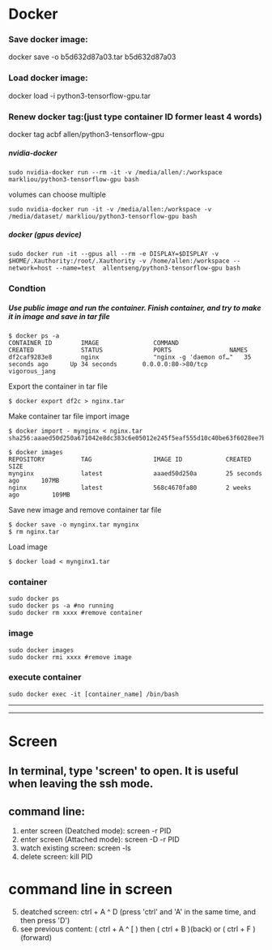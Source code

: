 # Docker

### Save docker image:  
docker save -o b5d632d87a03.tar b5d632d87a03  
### Load docker image:  
docker load -i python3-tensorflow-gpu.tar  
### Renew docker tag:(just type container ID former least 4 words)  
docker tag acbf allen/python3-tensorflow-gpu


##### nvidia-docker
```
sudo nvidia-docker run --rm -it -v /media/allen/:/workspace markliou/python3-tensorflow-gpu bash  
```
volumes can choose multiple
```
sudo nvidia-docker run -it -v /media/allen:/workspace -v /media/dataset/ markliou/python3-tensorflow-gpu bash  
```
##### docker (gpus device)
```
sudo docker run -it --gpus all --rm -e DISPLAY=$DISPLAY -v $HOME/.Xauthority:/root/.Xauthority -v /home/allen:/workspace --network=host --name=test  allentseng/python3-tensorflow-gpu bash  
```  
  
  
  
  
### Condtion  
##### Use public image and run the container. Finish container, and try to make it in image and save in tar file  
```
$ docker ps -a
CONTAINER ID        IMAGE               COMMAND                  CREATED             STATUS              PORTS                NAMES
df2caf9283e8        nginx               "nginx -g 'daemon of…"   35 seconds ago      Up 34 seconds       0.0.0.0:80->80/tcp   vigorous_jang
```
Export the container in tar file  
```
$ docker export df2c > nginx.tar
```
Make container tar file import image  
```
$ docker import - mynginx < nginx.tar
sha256:aaaed50d250a671042e8dc383c6e05012e245f5eaf555d10c40be63f6028ee7b
```
```
$ docker images
REPOSITORY          TAG                 IMAGE ID            CREATED             SIZE
mynginx             latest              aaaed50d250a        25 seconds ago      107MB
nginx               latest              568c4670fa80        2 weeks ago         109MB
```
Save new image and remove container tar file  
```
$ docker save -o mynginx.tar mynginx
$ rm nginx.tar
```
Load image  
```
$ docker load < mynginx1.tar
```

### container 
```
sudo docker ps
sudo docker ps -a #no running  
sudo docker rm xxxx #remove container  
```  
### image  
```
sudo docker images  
sudo docker rmi xxxx #remove image  
```  
### execute container  
```
sudo docker exec -it [container_name] /bin/bash  
```  
 
 
  

---  
---  
# Screen
## In terminal, type 'screen' to open. It is useful when leaving the ssh mode.  
## command line:  
1. enter screen (Deatched mode): screen -r PID  
2. enter screen (Attached mode): screen -D -r PID  
3. watch existing screen: screen -ls  
4. delete screen: kill PID  
  
# command line in screen  
5. deatched screen: ctrl + A ^ D (press 'ctrl' and 'A' in the same time, and then press 'D')  
6. see previous content: ( ctrl + A ^ [ ) then ( ctrl + B )(back) or ( ctrl + F )(forward)  


